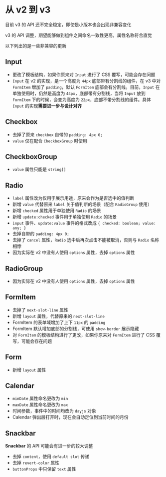 # 从 v2 到 v3

目前 v3 的 API 还不完全稳定，即使是小版本也会出现非兼容变化

v3 的 API 调整，期望能够做到组件之间命名一致性更高，属性名称符合直觉

以下列出的是一些非兼容的更新

## Input

- 更改了模板结构，如果你原来对 `Input` 进行了 CSS 覆写，可能会存在问题
- `Input` 在 v2 的实现，是一个高度为 `44px` 底部带有分割线的组件，在 v3 中对 `FormItem` 增加了 `padding`，默认 `FormItem` 底部会有分割线。目前，`Input` 在单独使用时，仍然是高度为 `44px`，底部带有分割线，当将 `Input` 放到 `FormItem` 下的时候，会变为高度为 `22px`，底部不带分割线的组件。具体 `Input` 的实现**需要进一步与设计对齐**

## Checkbox

- 去掉了原来 `checkbox` 自带的 `padding: 4px 0;`
- `value` 仅在配合 `CheckboxGroup` 时使用

## CheckboxGroup

- `value` 属性只能是 `string[]`

## Radio

- `label` 属性改为仅用于展示用途，原来会作为是否选中的值判断
- 新增 `value` 代替原来 `label` 关于值判断的场景（配合 `RadioGroup` 使用）
- 新增 `checked` 属性用于单独使用 `Radio` 的场景
- 新增 `update:checked` 事件用于单独使用 `Radio` 的场景
- `input` 事件、`update:value` 事件的格式改成 `{ checked: boolean; value: any; }`
- 去掉自带的 `padding: 4px 0;`
- 去掉了 `cancel` 属性，`Radio` 选中后再次点击不能被取消，否则与 `Radio` 名称相悖
- 因为实际在 v2 中没有人使用 `options` 属性，去掉 `options` 属性

## RadioGroup

- 因为实际在 v2 中没有人使用 `options` 属性，去掉 `options` 属性

## FormItem

- 去掉了 `next-slot-line` 属性
- 新增 `layout` 属性，代替原来的 `next-slot-line`
- FormItem 的表单域增加了上下 `11px` 的 `padding`
- FormItem 默认增加底部的分割线，可使用 `show-border` 展示隐藏
- 对 `FormItem` 的模板结构进行了更改，如果你原来对 `FormItem` 进行了 CSS 覆写，可能会存在问题

## Form

- 新增 `layout` 属性

## Calendar

- `minDate` 属性命名更改为 `min`
- `maxDate` 属性命名更改为 `max`
- 时间参数，事件中的时间均改为 `dayjs` 对象
- Calendar 弹出层打开时，现在会自动定位到当前时间的月份

## Snackbar

**Snackbar** 的 API 可能会有进一步的较大调整

- 去掉 `content`，使用 `default slot` 传递
- 去掉 `revert-color` 属性
- `buttonProps` 中只保留 `text` 属性
